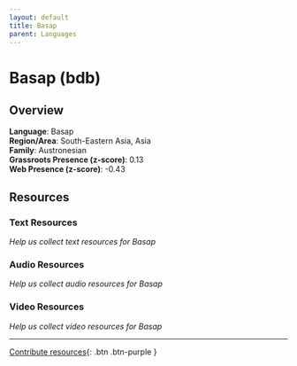 ```yaml
---
layout: default
title: Basap
parent: Languages
---
```


# Basap (bdb)

## Overview

**Language**: Basap  
**Region/Area**: South-Eastern Asia, Asia  
**Family**: Austronesian  
**Grassroots Presence (z-score)**: 0.13  
**Web Presence (z-score)**: -0.43  

## Resources

### Text Resources
*Help us collect text resources for Basap*

### Audio Resources
*Help us collect audio resources for Basap*

### Video Resources
*Help us collect video resources for Basap*

---

[Contribute resources](https://forms.office.com/e/1SfLJx3u1r){: .btn .btn-purple }

